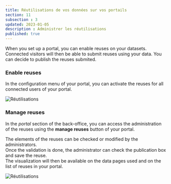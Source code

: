 ```yaml
---
title: Réutilisations de vos données sur vos portails
section: 11
subsection : 3
updated: 2023-01-05
description : Administrer les réutilisations
published: true
---
```


When you set up a portal, you can enable reuses on your datasets.  
Connected visitors will then be able to submit reuses using your data. You can decide to publish the reuses submited.  

### Enable reuses

In the configuration menu of your portal, you can activate the reuses for all connected users of your portal.

![Réutilisations](./images/lessons/admin-05-active.jpg)


### Manage reuses

In the *portal* section of the back-office, you can access the administration of the reuses using the **manage reuses** button of your portal.

The elements of the reuses can be checked or modified by the administrators.  
Once the validation is done, the administrator can check the publication box and save the reuse.  
The visualization will then be available on the data pages used and on the list of reuses in your portal.   


![Réutilisations](./images/lessons/admin-05-validation.jpg)
